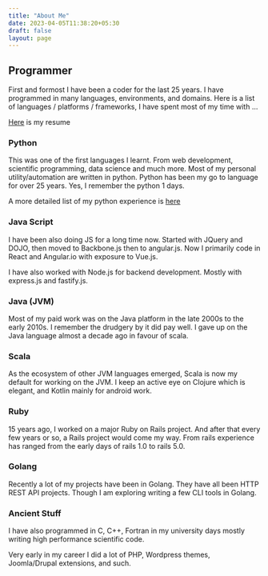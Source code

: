 ```yaml
---
title: "About Me"
date: 2023-04-05T11:38:20+05:30
draft: false
layout: page
---
```


## Programmer

First and formost I have been a coder for the last 25 years. I have programmed in many
languages, environments, and domains. Here is a list of languages / platforms / 
frameworks, I have spent most of my time with ...

[Here](/about/resume) is my resume

### Python

This was one of the first languages I learnt. From web development, scientific 
programming, data science and much more. Most of my personal utility/automation
are written in python. Python has been my go to language for over 25 years. Yes,
I remember the python 1 days.

A more detailed list of my python experience is [here](/about/python/)


### Java Script

I have been also doing JS for a long time now. Started with JQuery and DOJO, then moved
to Backbone.js then to angular.js. Now I primarily code in React and Angular.io with
exposure to Vue.js.

I have also worked with Node.js for backend development. Mostly with express.js and
fastify.js.

### Java (JVM)

Most of my paid work was on the Java platform in the late 2000s to the early 2010s.
I remember the drudgery by it did pay well. I gave up on the Java language almost a
decade ago in favour of scala.

### Scala

As the ecosystem of other JVM languages emerged, Scala is now my default for working on
the JVM. I keep an active eye on Clojure which is elegant, and Kotlin mainly for
android work.

### Ruby

15 years ago, I worked on a major Ruby on Rails project. And after that every few
years or so, a Rails project would come my way. From rails experience has ranged from
the early days of rails 1.0 to rails 5.0. 

### Golang

Recently a lot of my projects have been in Golang. They have all been
HTTP REST API projects. Though I am exploring writing a few CLI tools in Golang.

### Ancient Stuff

I have also programmed in C, C++, Fortran in my university days mostly writing
high performance scientific code.

Very early in my career I did a lot of PHP, Wordpress themes, Joomla/Drupal extensions,
and such.